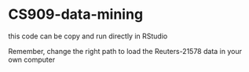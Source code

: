 # CS909-data-mining
this code can be copy and run directly in RStudio

Remember, change the right path to load the Reuters-21578 data in your own computer
